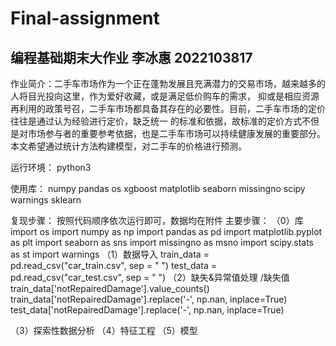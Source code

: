 # Final-assignment
## 编程基础期末大作业 李冰惠 2022103817

作业简介：二手车市场作为一个正在蓬勃发展且充满潜力的交易市场，越来越多的人将目光投向这里，作为爱好收藏，或是满足低价购车的需求， 抑或是相应资源再利用的政策号召，二手车市场都具备其存在的必要性。目前，二手车市场的定价往往是通过认为经验进行定价，缺乏统一 的标准和依据，故标准的定价方式不但是对市场参与者的重要参考依据，也是二手车市场可以持续健康发展的重要部分。本文希望通过统计方法构建模型，对二手车的价格进行预测。

运行环境： python3

使用库： numpy pandas os xgboost matplotlib seaborn missingno scipy warnings sklearn 

复现步骤： 按照代码顺序依次运行即可，数据均在附件
主要步骤：
（0）库
import os
import numpy as np
import pandas as pd
import matplotlib.pyplot as plt
import seaborn as sns
import missingno as msno
import scipy.stats as st
import warnings
（1）数据导入
train_data = pd.read_csv("car_train.csv", sep = " ")
test_data = pd.read_csv("car_test.csv", sep = " ")
（2）缺失&异常值处理
/缺失值
train_data['notRepairedDamage'].value_counts()
train_data['notRepairedDamage'].replace('-', np.nan, inplace=True)
test_data['notRepairedDamage'].replace('-', np.nan, inplace=True)

（3）探索性数据分析
（4）特征工程
（5）模型

